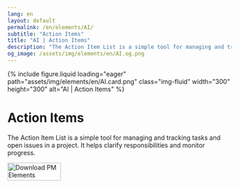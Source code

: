 ```yaml
---
lang: en
layout: default
permalink: /en/elements/AI/
subtitle: "Action Items"
title: "AI | Action Items"
description: "The Action Item List is a simple tool for managing and tracking tasks and open issues in a project. It helps clarify responsibilities and monitor progress."
og_image: /assets/img/elements/en/AI.og.png
---
```


{% include figure.liquid loading="eager" path="assets/img/elements/en/AI.card.png" class="img-fluid" width="300" height="300" alt="AI | Action Items" %}

# Action Items

The Action Item List is a simple tool for managing and tracking tasks and open issues in a project. It helps clarify responsibilities and monitor progress.

<a href="https://apps.apple.com/app/apple-store/id6738084498?pt=127441684&ct=website&mt=8">
  <img src="{{ "assets/img/en/appstore.png" | relative_url }}" width="120" height="40" alt="Download PM Elements">
</a>
